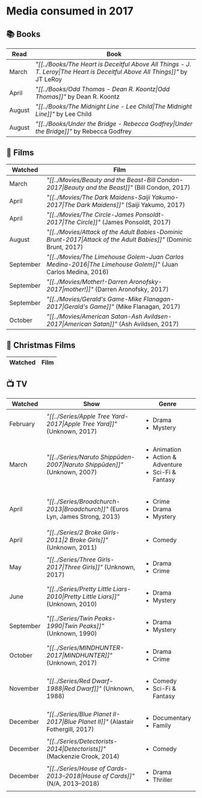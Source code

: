 # Media consumed in 2017

## 📚 Books
| Read   | Book                                                                                                                        |
| ------ | --------------------------------------------------------------------------------------------------------------------------- |
| March  | _"[[../Books/The Heart is Deceitful Above All Things - J. T. Leroy\|The Heart is Deceitful Above All Things]]"_ by JT LeRoy |
| April  | _"[[../Books/Odd Thomas - Dean R. Koontz\|Odd Thomas]]"_ by Dean R. Koontz                                                  |
| August | _"[[../Books/The Midnight Line - Lee Child\|The Midnight Line]]"_ by Lee Child                                              |
| August | _"[[../Books/Under the Bridge - Rebecca Godfrey\|Under the Bridge]]"_ by Rebecca Godfrey                                    |


## 🍿 Films
| Watched   | Film                                                                                                              |
| --------- | ----------------------------------------------------------------------------------------------------------------- |
| March     | _"[[../Movies/Beauty and the Beast-Bill Condon-2017\|Beauty and the Beast]]"_ (Bill Condon, 2017)                 |
| April     | _"[[../Movies/The Dark Maidens-Saiji Yakumo-2017\|The Dark Maidens]]"_ (Saiji Yakumo, 2017)                       |
| April     | _"[[../Movies/The Circle-James Ponsoldt-2017\|The Circle]]"_ (James Ponsoldt, 2017)                               |
| August    | _"[[../Movies/Attack of the Adult Babies-Dominic Brunt-2017\|Attack of the Adult Babies]]"_ (Dominic Brunt, 2017) |
| September | _"[[../Movies/The Limehouse Golem-Juan Carlos Medina-2016\|The Limehouse Golem]]"_ (Juan Carlos Medina, 2016)     |
| September | _"[[../Movies/Mother!-Darren Aronofsky-2017\|mother!]]"_ (Darren Aronofsky, 2017)                                 |
| September | _"[[../Movies/Gerald's Game-Mike Flanagan-2017\|Gerald's Game]]"_ (Mike Flanagan, 2017)                           |
| October   | _"[[../Movies/American Satan-Ash Avildsen-2017\|American Satan]]"_ (Ash Avildsen, 2017)                           |


## 🎄 Christmas Films
| Watched | Film |
| ------- | ---- |


## 📺 TV
| Watched   | Show                                                                              | Genre                                                                           |
| --------- | --------------------------------------------------------------------------------- | ------------------------------------------------------------------------------- |
| February  | _"[[../Series/Apple Tree Yard-2017\|Apple Tree Yard]]"_ (Unknown, 2017)           | <ul><li>Drama</li><li>Mystery</li></ul>                                         |
| March     | _"[[../Series/Naruto Shippūden-2007\|Naruto Shippūden]]"_ (Unknown, 2007)         | <ul><li>Animation</li><li>Action & Adventure</li><li>Sci-Fi & Fantasy</li></ul> |
| April     | _"[[../Series/Broadchurch-2013\|Broadchurch]]"_ (Euros Lyn, James Strong, 2013)   | <ul><li>Crime</li><li>Drama</li><li>Mystery</li></ul>                           |
| April     | _"[[../Series/2 Broke Girls-2011\|2 Broke Girls]]"_ (Unknown, 2011)               | <ul><li>Comedy</li></ul>                                                        |
| May       | _"[[../Series/Three Girls-2017\|Three Girls]]"_ (Unknown, 2017)                   | <ul><li>Drama</li><li>Crime</li></ul>                                           |
| June      | _"[[../Series/Pretty Little Liars-2010\|Pretty Little Liars]]"_ (Unknown, 2010)   | <ul><li>Drama</li><li>Mystery</li></ul>                                         |
| September | _"[[../Series/Twin Peaks-1990\|Twin Peaks]]"_ (Unknown, 1990)                     | <ul><li>Drama</li><li>Mystery</li></ul>                                         |
| October   | _"[[../Series/MINDHUNTER-2017\|MINDHUNTER]]"_ (Unknown, 2017)                     | <ul><li>Drama</li><li>Crime</li></ul>                                           |
| November  | _"[[../Series/Red Dwarf-1988\|Red Dwarf]]"_ (Unknown, 1988)                       | <ul><li>Comedy</li><li>Sci-Fi & Fantasy</li></ul>                               |
| December  | _"[[../Series/Blue Planet II-2017\|Blue Planet II]]"_ (Alastair Fothergill, 2017) | <ul><li>Documentary</li><li>Family</li></ul>                                    |
| December  | _"[[../Series/Detectorists-2014\|Detectorists]]"_ (Mackenzie Crook, 2014)         | <ul><li>Comedy</li></ul>                                                        |
| December  | _"[[../Series/House of Cards-2013–2018\|House of Cards]]"_ (N/A, 2013–2018)       | <ul><li>Drama</li><li>Thriller</li></ul>                                        |
